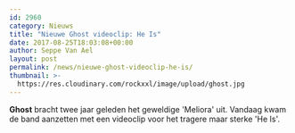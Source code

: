 ```yaml
---
id: 2960
category: Nieuws
title: "Nieuwe Ghost videoclip: He Is"
date: 2017-08-25T18:03:08+00:00
author: Seppe Van Ael
layout: post
permalink: /news/nieuwe-ghost-videoclip-he-is/
thumbnail: >-
  https://res.cloudinary.com/rockxxl/image/upload/ghost.jpg
---
```

**Ghost** bracht twee jaar geleden het geweldige 'Meliora' uit. Vandaag kwam de band aanzetten met een videoclip voor het tragere maar sterke 'He Is'.
